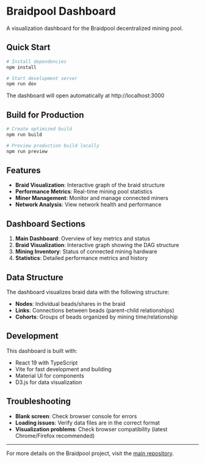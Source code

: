 # Braidpool Dashboard

A visualization dashboard for the Braidpool decentralized mining pool.

## Quick Start

```bash
# Install dependencies
npm install

# Start development server
npm run dev
```

The dashboard will open automatically at http://localhost:3000

## Build for Production

```bash
# Create optimized build
npm run build

# Preview production build locally
npm run preview
```

## Features

- **Braid Visualization**: Interactive graph of the braid structure
- **Performance Metrics**: Real-time mining pool statistics
- **Miner Management**: Monitor and manage connected miners
- **Network Analysis**: View network health and performance

## Dashboard Sections

1. **Main Dashboard**: Overview of key metrics and status
2. **Braid Visualization**: Interactive graph showing the DAG structure
3. **Mining Inventory**: Status of connected mining hardware
4. **Statistics**: Detailed performance metrics and history

## Data Structure

The dashboard visualizes braid data with the following structure:

- **Nodes**: Individual beads/shares in the braid
- **Links**: Connections between beads (parent-child relationships)
- **Cohorts**: Groups of beads organized by mining time/relationship

## Development

This dashboard is built with:

- React 19 with TypeScript
- Vite for fast development and building
- Material UI for components
- D3.js for data visualization

## Troubleshooting

- **Blank screen**: Check browser console for errors
- **Loading issues**: Verify data files are in the correct format
- **Visualization problems**: Check browser compatibility (latest Chrome/Firefox recommended)

---

For more details on the Braidpool project, visit the [main repository](https://github.com/braidpool/braidpool).
